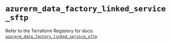 # `azurerm_data_factory_linked_service_sftp`

Refer to the Terraform Registory for docs: [`azurerm_data_factory_linked_service_sftp`](https://registry.terraform.io/providers/hashicorp/azurerm/3.78.0/docs/resources/data_factory_linked_service_sftp).
